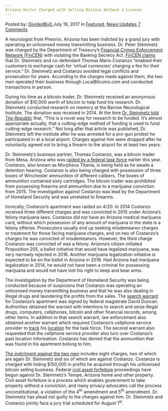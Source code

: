 ```yaml
---
Arizona Doctor Charged with Selling Bitcoin Without a License
---
```

<article class="post-listing post-21417 post type-post status-publish format-standard has-post-thumbnail hentry category-deepdot-news category-news-updates tag-arizona tag-bitcoin tag-charged tag-doctor tag-license tag-selling">
    <div class="post-inner">
    <p class="post-meta">
    <span>Posted by: <a href="https://www.deepdotweb.com/author/dividedby0/" title="">DividedBy0 </a></span>
    <span>July 19, 2017</span>
    <span>in <a href="https://www.deepdotweb.com/category/deepdot-news/" rel="category tag">Featured</a>, <a href="https://www.deepdotweb.com/category/news-updates/" rel="category tag">News Updates</a></span>
    <span><a href="https://www.deepdotweb.com/2017/07/19/arizona-doctor-charged-selling-bitcoin-without-license/#comments">7 Comments</a></span>
    </p>
    <div class="clear"></div>
    <div class="entry">
    <p>A neurologist from Pheonix, Arizona has been indicted by a grand jury with operating an unlicensed money transmitting business. Dr. Peter Steinmetz was charged by the Department of Treasury’s <a href="https://www.deepdotweb.com/tag/fincen/">Financial Crimes Enforcement Network (FinCEN)</a> with violating the Banking Secrecy Act. <a href="https://reason.com/blog/2017/07/04/phoenix-neurologist-is-charged-with-sell">FinCEN claims</a> that Dr. Steinmetz and co-defendant Thomas Mario Costanzo “enabled their customers to exchange cash for &#8216;virtual currencies&#8217; charging a fee for their service.” Dr. Steinmetz and Costanzo avoided legal conflicts and prosecution for years. According to the charges made against them, the two men operated their business through LocalBitcoins.com and conducted transactions in person.</p>
    <p>During his time as a bitcoin trader, Dr. Steinmetz received an anonymous donation of $10,000 worth of bitcoin to help fund his research. Dr. Steinmetz conducted research on memory at the Barrow Neurological Institute. The donation was received in 2014. At the time <a href="http://www.azcentral.com/story/money/business/2014/06/21/bitcoins-barrow-non-profit-accepts-digital-currency/11228551/">Dr. Steinmetz told <em>The Republic</em></a> that, “This is a novel way for research to be funded. It&#8217;s almost appropriate actually, that a cutting-edge method of funding is used to fund cutting-edge research.” Not long after that article was published, Dr. Steinmetz left the institute after he was arrested for a pro-gun protest he participated in at a local airport. Charges against him were dropped after he voluntarily agreed not to bring a firearm to the airport for at least two years.</p>
    <p>Dr. Steinmetz’s business partner, Thomas Costanzo, was a bitcoin trader from Mesa, Arizona who was <a href="https://www.deepdotweb.com/2017/05/14/previously-convicted-bitcoin-trader-arrested-possession-ammunition-us/">raided by a federal task force</a> earlier this year. Costanzo, also known as Morpheus Titania, is being held as he awaits a detention hearing. Costanzo is also being charged with possession of three boxes of Winchester ammunition of different calibers. The boxes of ammunition contained sixty cartridges. The bitcoin trader was prohibited from possessing firearms and ammunition due to a marijuana conviction from 2015. The investigation against Costanzo was lead by the Department of Homeland Security and was unrelated to firearms.</p>
    <p>Ironically, Costanzo’s apartment was raided on 4/20. In 2014 Costanzo received three different charges and was convicted in 2015 under Arizona’s felony marijuana laws. Costanzo did not have an Arizona medical marijuana card, without which possession of any amount of marijuana in the state is a felony offense. Prosecutors usually end up seeking misdemeanor charges or treatment for those facing marijuana charges, and on two of Costanzo’s charges he was convicted of misdemeanors. However, the third charge Costanzo was convicted of was a felony. Arizona’s citizen initiated Proposition 205, a ballot initiative that would have legalized marijuana, was very narrowly rejected in 2016. Another marijuana legalization initiative is expected to be on the ballot in Arizona in 2018. Had Arizona had marijuana legalization in 2014, he would not have been a criminal for possessing marijuana and would not have lost his right to keep and bear arms.</p>
    <p>The investigation by the Department of Homeland Security was being conducted because of suspicions that Costanzo was operating an unlicensed money transmitting business and that he was also dealing in illegal drugs and laundering the profits from the sales. The <a href="https://www.freedomsphoenix.com/Article/216911-2017-04-25-update-on-morhpeus-titania-aka-thomas-costanzo-arrested-4-20.htm">search warrant</a> for Costanzo’s apartment was signed by federal magistrate David Duncan. Authorities obtained the warrant with intentions to search and seize illegal drugs, computers, cellphones, bitcoin and other financial records, among other items. In addition to that search warrant, law enforcement also obtained another warrant which required Costanzo’s cellphone service provider to <a href="https://www.deepdotweb.com/2017/06/24/us-supreme-court-to-rule-on-cellphone-location-privacy-case/">track</a> his <a href="https://www.deepdotweb.com/2017/06/08/feds-using-stingrays-catch-immigrants/">location</a> for the task force. The second warrant also requested that the cellphone service provider also turn over Costanzo’s past location information. Costanzo has denied that the ammunition that was found in his apartment belong to him.</p>
    <p><a href="http://www.phoenixnewtimes.com/news/peter-steinmetz-indicted-bitcoin-probe-brought-ar-15-to-phoenix-airport-9448123">The indictment against the two men</a> includes eight charges, two of which are again Dr. Steinmetz and six of which are against Costanzo. Costanzo is charged with hiding $150,000 in profits he acquired through his unlicensed bitcoin selling business. Federal <a href="https://www.deepdotweb.com/2017/03/19/police-department-in-illinois-sells-seized-bitcoin-on-coinbase/">civil asset forfeiture</a> proceedings have begun against Dr. Steinmetz’s Tempe, Arizona home and other property. Civil asset forfeiture is a process which enables government to take property without a conviction, and many privacy advocates call the process unconstitutional, a violation of the 4<sup>th</sup> amendment and 5<sup>th</sup> amendment. Dr. Steinmetz has plead not guilty to the charges against him. Dr. Steinmetz and Costanzo jointly face a jury trial scheduled for August 1<sup>st</sup>.</p>
    </div>
    <span style="display:none"><a href="https://www.deepdotweb.com/tag/arizona/" rel="tag">arizona</a> <a href="https://www.deepdotweb.com/tag/bitcoin/" rel="tag">bitcoin</a> <a href="https://www.deepdotweb.com/tag/charged/" rel="tag">charged</a> <a href="https://www.deepdotweb.com/tag/doctor/" rel="tag">doctor</a> <a href="https://www.deepdotweb.com/tag/license/" rel="tag">license</a> <a href="https://www.deepdotweb.com/tag/selling/" rel="tag">selling</a></span> <span style="display:none" class="updated">2017-07-19</span>
    <div style="display:none" class="vcard author" itemprop="author" itemscope itemtype="http://schema.org/Person"><strong class="fn" itemprop="name"><a href="https://www.deepdotweb.com/author/dividedby0/" title="Posts by DividedBy0" rel="author">DividedBy0</a></strong></div>
    </div>
</article>

